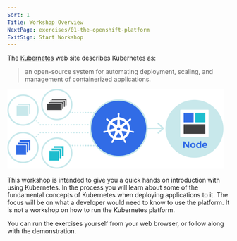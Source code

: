 ```yaml
---
Sort: 1
Title: Workshop Overview
NextPage: exercises/01-the-openshift-platform
ExitSign: Start Workshop
---
```


The [Kubernetes](https://kubernetes.io/) web site describes Kubernetes as:

> an open-source system for automating deployment, scaling, and management of containerized applications.

![Kubernetes](kubernetes-flower.png)

This workshop is intended to give you a quick hands on introduction with using Kubernetes. In the process you will learn about some of the fundamental concepts of Kubernetes when deploying applications to it. The focus will be on what a developer would need to know to use the platform. It is not a workshop on how to run the Kubernetes platform.

You can run the exercises yourself from your web browser, or follow along with the demonstration.
